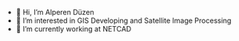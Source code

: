- 👋 Hi, I’m Alperen Düzen
- 👀 I’m interested in GIS Developing and Satellite Image Processing
- 🌱 I’m currently working at NETCAD 



<!---
synorx/synorx is a ✨ special ✨ repository because its `README.md` (this file) appears on your GitHub profile.
You can click the Preview link to take a look at your changes.
--->
